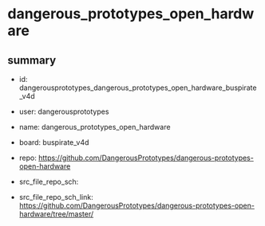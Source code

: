 # dangerous_prototypes_open_hardware
 
## summary 
* id: dangerousprototypes_dangerous_prototypes_open_hardware_buspirate_v4d
* user: dangerousprototypes
* name: dangerous_prototypes_open_hardware
* board: buspirate_v4d
* repo: https://github.com/DangerousPrototypes/dangerous-prototypes-open-hardware



* src_file_repo_sch: 
* src_file_repo_sch_link: https://github.com/DangerousPrototypes/dangerous-prototypes-open-hardware/tree/master/






